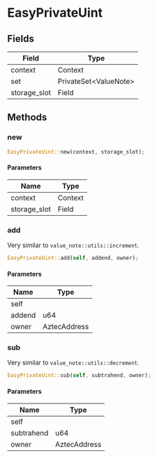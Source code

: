 # EasyPrivateUint

## Fields
| Field | Type |
| --- | --- |
| context | Context |
| set | PrivateSet&lt;ValueNote&gt; |
| storage_slot | Field |

## Methods

### new

```rust
EasyPrivateUint::new(context, storage_slot);
```

#### Parameters
| Name | Type |
| --- | --- |
| context | Context |
| storage_slot | Field |

### add

Very similar to `value_note::utils::increment`.

```rust
EasyPrivateUint::add(self, addend, owner);
```

#### Parameters
| Name | Type |
| --- | --- |
| self |  |
| addend | u64 |
| owner | AztecAddress |

### sub

Very similar to `value_note::utils::decrement`.

```rust
EasyPrivateUint::sub(self, subtrahend, owner);
```

#### Parameters
| Name | Type |
| --- | --- |
| self |  |
| subtrahend | u64 |
| owner | AztecAddress |

